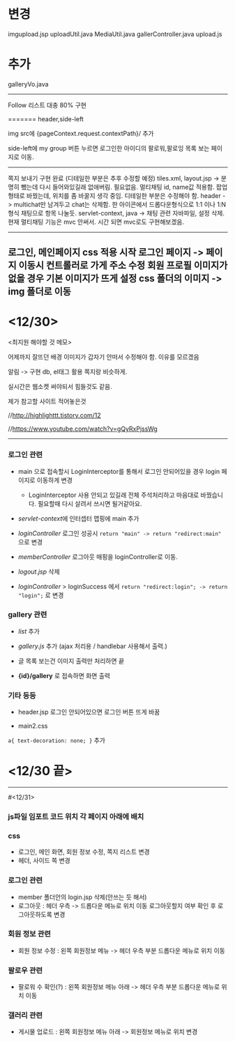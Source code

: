 # 변경
imgupload.jsp
uploadUtil.java
MediaUtil.java
gallerController.java
upload.js

# 추가
galleryVo.java

---

Follow 리스트 대충 80% 구현

=======
header,side-left

img src에 {pageContext.request.contextPath}/ 추가

side-left에 my group 버튼 누르면 로그인한 아이디의 팔로워,팔로잉 목록 보는 페이지로 이동.

---
쪽지 보내기 구현 완료
(디테일한 부분은 추후 수정할 예정)
tiles.xml, layout.jsp -> 분명히 뺐는데 다시 들어와있길래 없애버림. 필요없음.
멀티채팅 id, name값 적용함. 팝업 형태로 바꿨는데, 위치를 좀 바꿀지 생각 중임. 디테일한 부분은 수정해야 함.
header -> multichat만 남겨두고 chat는 삭제함. 한 아이콘에서 드롭다운형식으로 1:1 이나 1:N형식 채팅으로 항목 나눌듯.
servlet-context, java -> 채팅 관련 자바파일, 설정 삭제. 현재 멀티채팅 기능은 mvc 안써서.
시간 되면 mvc로도 구현해보겠음.

---------------------------
로그인, 메인페이지 css 적용 시작
로그인 페이지 -> 페이지 이동시 컨트롤러로 가게 주소 수정
회원 프로필 이미지가 없을 경우 기본 이미지가 뜨게 설정
css 폴더의 이미지 -> img 폴더로 이동
--------------------------
# <12/30>

<최지원 해야할 것 메모>

어제까지 잘뜨던 배경 이미지가 갑자기 안떠서 수정해야 함. 이유를 모르겠음

알림 -> 구현 db, el태그 활용 쪽지랑 비슷하게. 

실시간은 웹소켓 써야되서 힘들것도 같음.

제가 참고할 사이트 적어놓은것

//http://highlighttt.tistory.com/12 

//https://www.youtube.com/watch?v=gQyRxPjssWg

---

### 로그인 관련

- main 으로 접속할시 LoginInterceptor를 통해서 로그인 안되어있을 경우 login 페이지로 이동하게 변경 

	- LoginInterceptor 사용 안되고 있길래 전체 주석처리하고 마음대로 바꿨습니다.
	필요할때 다시 살려서 쓰시면 될거같아요.

- *servlet-context*에 인터셉터 맵핑에 main 추가

- *loginController* 로그인 성공시 ```return "main" -> return "redirect:main"``` 으로 변경

- *memberController* 로그아웃 매핑을 loginController로 이동.

- *logout.jsp* 삭제

- *loginController* > loginSuccess 에서 ```return "redirect:login"; -> return "login";``` 로 변경

### gallery 관련

- *list* 추가

- *gallery.js* 추가 (ajax 처리용 / handlebar 사용해서 출력.)

- 글 목록 보는건  이미지 출력만 처리하면 끝

- **{id}/gallery** 로 접속하면 화면 출력


### 기타 등등
- header.jsp 로그인 안되어있으면 로그인 버튼 뜨게 바꿈


- main2.css 

```a{ text-decoration: none; }``` 추가

# <12/30 끝>
---
#<12/31>

### js파일 임포트 코드 위치 각 페이지 아래에 배치

### css
- 로그인, 메인 화면, 회원 정보 수정, 쪽지 리스트 변경
- 헤더, 사이드 쪽 변경

### 로그인 관련
- member 폴더안의 login.jsp 삭제(안쓰는 듯 해서)
- 로그아웃 : 헤더 우측 -> 드롭다운 메뉴로 위치 이동
		     로그아웃할지 여부 확인 후 로그아웃하도록 변경

### 회원 정보 관련
- 회원 정보 수정 : 왼쪽 회원정보 메뉴 -> 헤더 우측 부분 드롭다운 메뉴로 위치 이동

### 팔로우 관련
- 팔로워 수 확인(?) : 왼쪽 회원정보 메뉴 아래 -> 헤더 우측 부분 드롭다운 메뉴로 위치 이동 

### 갤러리 관련
- 게시물 업로드 : 왼쪽 회원정보 메뉴 아래 -> 회원정보 메뉴로 위치 변경
